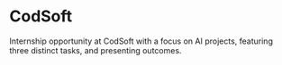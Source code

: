 # CodSoft
Internship opportunity at CodSoft with a focus on AI projects, featuring three distinct tasks, and presenting outcomes.
